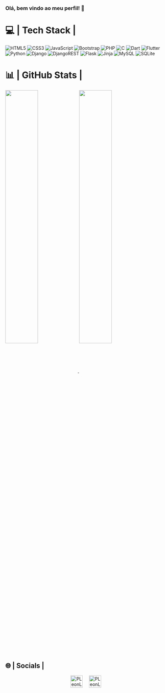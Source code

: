 ### Olá, bem vindo ao meu perfil! 👋

# 💻 | Tech Stack |
![HTML5](https://img.shields.io/badge/html5-%23E34F26.svg?style=for-the-badge&logo=html5&logoColor=white) ![CSS3](https://img.shields.io/badge/css3-%231572B6.svg?style=for-the-badge&logo=css3&logoColor=white) ![JavaScript](https://img.shields.io/badge/javascript-%23323330.svg?style=for-the-badge&logo=javascript&logoColor=%23F7DF1E)  ![Bootstrap](https://img.shields.io/badge/bootstrap-%238511FA.svg?style=for-the-badge&logo=bootstrap&logoColor=white) ![PHP](https://img.shields.io/badge/php-%23777BB4.svg?style=for-the-badge&logo=php&logoColor=white) ![C](https://img.shields.io/badge/c-%2300599C.svg?style=for-the-badge&logo=c&logoColor=white) ![Dart](https://img.shields.io/badge/dart-%230175C2.svg?style=for-the-badge&logo=dart&logoColor=white) ![Flutter](https://img.shields.io/badge/Flutter-%2302569B.svg?style=for-the-badge&logo=Flutter&logoColor=white) ![Python](https://img.shields.io/badge/python-3670A0?style=for-the-badge&logo=python&logoColor=ffdd54) ![Django](https://img.shields.io/badge/django-%23092E20.svg?style=for-the-badge&logo=django&logoColor=white) ![DjangoREST](https://img.shields.io/badge/DJANGO-REST-ff1709?style=for-the-badge&logo=django&logoColor=white&color=ff1709&labelColor=gray) ![Flask](https://img.shields.io/badge/flask-%23000.svg?style=for-the-badge&logo=flask&logoColor=white) ![Jinja](https://img.shields.io/badge/jinja-white.svg?style=for-the-badge&logo=jinja&logoColor=black) ![MySQL](https://img.shields.io/badge/mysql-4479A1.svg?style=for-the-badge&logo=mysql&logoColor=white) ![SQLite](https://img.shields.io/badge/sqlite-%2307405e.svg?style=for-the-badge&logo=sqlite&logoColor=white)

# 📊 | GitHub Stats |
<div>
  <a href="https://github.com/PLeonLopes">
    <img width="45%" align="center" src="https://github-readme-stats.vercel.app/api?username=PLeonLopes&theme=radical&hide_border=false&include_all_commits=false&count_private=false"/>
  </a>
  <a href="https://github.com/PLeonLopes">
    <img width="45%" align="center" src="https://github-readme-stats.vercel.app/api/top-langs/?username=PLeonLopes&theme=radical&hide_border=false&include_all_commits=false&count_private=false&layout=compact"/>
  </a>
</div>

## 🌐 | Socials |
<div align="center">
  <img src="https://img.shields.io/badge/LinkedIn-0A66C2?logo=linkedin&logoColor=white&style=for-the-badge" height="38" alt="PLeonLopes-Linkedin" title="PLeonLopes-linkedin"/>
  <img width="12"/>
  <img src="https://img.shields.io/badge/GitHub-181717?logo=github&logoColor=white&style=for-the-badge" height="38" alt="PLeonLopes-Github" title="PLeonLopes-Github"/>
</div>
